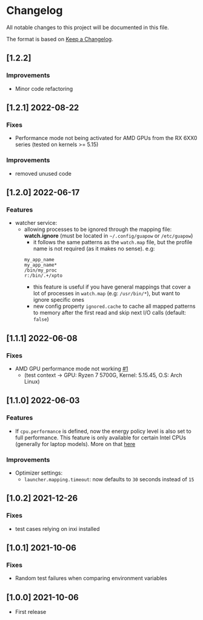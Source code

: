 # Changelog
All notable changes to this project will be documented in this file.


The format is based on [Keep a Changelog](https://keepachangelog.com/en/1.0.0/).

## [1.2.2]
### Improvements
- Minor code refactoring

## [1.2.1] 2022-08-22
### Fixes
- Performance mode not being activated for AMD GPUs from the RX 6XX0 series (tested on kernels >= 5.15)

### Improvements
- removed unused code

## [1.2.0] 2022-06-17

### Features
- watcher service:
  - allowing processes to be ignored through the mapping file: **watch.ignore** (must be located in `~/.config/guapow` or `/etc/guapow`)
    - it follows the same patterns as the `watch.map` file, but the profile name is not required (as it makes no sense). e.g:
    ```
    my_app_name
    my_app_name*  
    /bin/my_proc
    r:/bin/.+/xpto
    ```
    - this feature is useful if you have general mappings that cover a lot of processes in `watch.map` (e.g: `/usr/bin/*`), but want to ignore specific ones
    - new config property `ignored.cache` to cache all mapped patterns to memory after the first read and skip next I/O calls (default: `false`) 


## [1.1.1] 2022-06-08

### Fixes
- AMD GPU performance mode not working [#1](https://github.com/vinifmor/guapow/issues/1)
  - (test context -> GPU: Ryzen 7 5700G, Kernel: 5.15.45, O.S: Arch Linux)


## [1.1.0] 2022-06-03

### Features
- If `cpu.performance` is defined, now the energy policy level is also set to full performance. This feature is only available for certain Intel CPUs (generally for laptop models). More on that [here](https://github.com/vinifmor/guapow#opt_cpu_epl)

### Improvements
- Optimizer settings:
  - `launcher.mapping.timeout`: now defaults to `30` seconds instead of `15`

## [1.0.2] 2021-12-26

### Fixes
- test cases relying on inxi installed

## [1.0.1] 2021-10-06

### Fixes
- Random test failures when comparing environment variables


## [1.0.0] 2021-10-06
- First release
